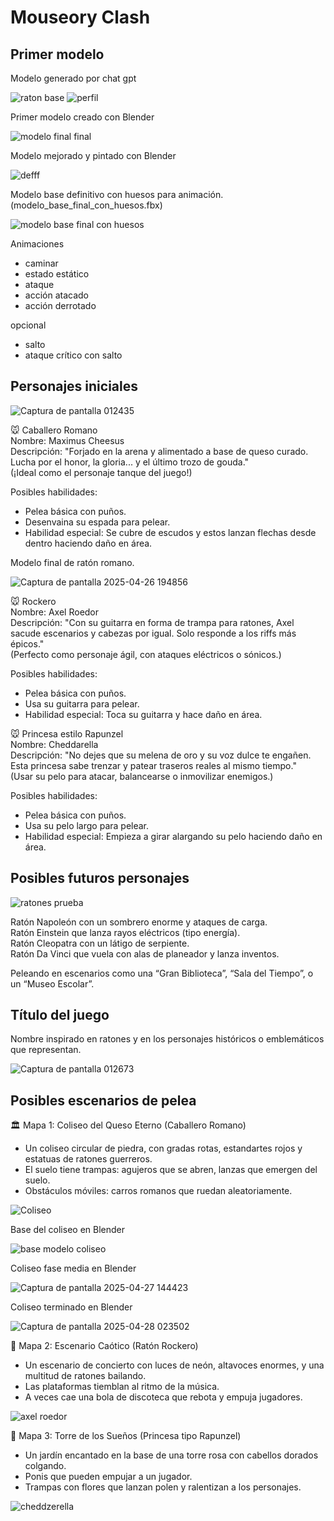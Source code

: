 # Mouseory Clash

## Primer modelo
Modelo generado por chat gpt  

![raton base](https://github.com/user-attachments/assets/b828a984-eb75-406d-800e-cddf77502488)
![perfil](https://github.com/user-attachments/assets/83a4c17f-ef30-40e6-9a0f-f2639f79d8ba)


Primer modelo creado con Blender

![modelo final final](https://github.com/user-attachments/assets/53f57f3f-ee21-42b3-bccc-52f6da74c8ed)  

Modelo mejorado y pintado con Blender  

![defff](https://github.com/user-attachments/assets/b7cbaf5d-2a06-45f1-9a28-ed27814bbe3b)  

Modelo base definitivo con huesos para animación. (modelo_base_final_con_huesos.fbx)    

![modelo base final con huesos](https://github.com/user-attachments/assets/bfd84be0-4f48-47a1-8cad-45e5162738b8)  

Animaciones  

- caminar  
- estado estático  
- ataque   
- acción atacado  
- acción derrotado  

opcional  
- salto 
- ataque crítico con salto   

## Personajes iniciales

![Captura de pantalla 012435](https://github.com/user-attachments/assets/8992eebd-7332-4858-920a-f3e8d8d0960a)   

🐭 Caballero Romano  
Nombre: Maximus Cheesus  
Descripción: "Forjado en la arena y alimentado a base de queso curado. Lucha por el honor, la gloria... y el último trozo de gouda."  
(¡Ideal como el personaje tanque del juego!)  

Posibles habilidades:  
- Pelea básica con puños.
- Desenvaina su espada para pelear.
- Habilidad especial: Se cubre de escudos y estos lanzan flechas desde dentro haciendo daño en área.

Modelo final de ratón romano.  

![Captura de pantalla 2025-04-26 194856](https://github.com/user-attachments/assets/2e32ed64-b3d6-4b06-9165-b0156693552a)  


🐭 Rockero  
Nombre: Axel Roedor  
Descripción: "Con su guitarra en forma de trampa para ratones, Axel sacude escenarios y cabezas por igual. Solo responde a los riffs más épicos."  
(Perfecto como personaje ágil, con ataques eléctricos o sónicos.)  

Posibles habilidades:  
- Pelea básica con puños.
- Usa su guitarra para pelear.
- Habilidad especial: Toca su guitarra y hace daño en área.

🐭 Princesa estilo Rapunzel  
Nombre: Cheddarella  
Descripción: "No dejes que su melena de oro y su voz dulce te engañen. Esta princesa sabe trenzar y patear traseros reales al mismo tiempo."  
(Usar su pelo para atacar, balancearse o inmovilizar enemigos.)  

Posibles habilidades:  
- Pelea básica con puños.
- Usa su pelo largo para pelear.
- Habilidad especial: Empieza a girar alargando su pelo haciendo daño en área.  

## Posibles futuros personajes  

![ratones prueba](https://github.com/user-attachments/assets/cfc10604-06d8-440f-af88-2a8a3f0f538f)


Ratón Napoleón con un sombrero enorme y ataques de carga.  
Ratón Einstein que lanza rayos eléctricos (tipo energía).  
Ratón Cleopatra con un látigo de serpiente.  
Ratón Da Vinci que vuela con alas de planeador y lanza inventos.  

Peleando en escenarios como una “Gran Biblioteca”, “Sala del Tiempo”, o un “Museo Escolar”.  


## Título del juego

Nombre inspirado en ratones y en los personajes históricos o emblemáticos que representan. 

![Captura de pantalla 012673](https://github.com/user-attachments/assets/9b2947a6-6e5e-4991-b7fd-99b018d1da8a) 


## Posibles escenarios de pelea

🏛️ Mapa 1: Coliseo del Queso Eterno (Caballero Romano)  
- Un coliseo circular de piedra, con gradas rotas, estandartes rojos y estatuas de ratones guerreros.  
- El suelo tiene trampas: agujeros que se abren, lanzas que emergen del suelo.  
- Obstáculos móviles: carros romanos que ruedan aleatoriamente.

![Coliseo](https://github.com/user-attachments/assets/5245f05d-c9e0-46b5-92d4-53a254284484)  

Base del coliseo en Blender  

![base modelo coliseo](https://github.com/user-attachments/assets/b64c2d2a-6ad2-4945-8859-43d918b4859d)  

Coliseo fase media en Blender  

![Captura de pantalla 2025-04-27 144423](https://github.com/user-attachments/assets/589ed0cd-6a36-4bc0-a0c5-6ad31841b744)  

Coliseo terminado en Blender  

![Captura de pantalla 2025-04-28 023502](https://github.com/user-attachments/assets/1ea78b35-53d4-4663-9fdc-55174964eaf4)  


🎸 Mapa 2: Escenario Caótico (Ratón Rockero)  
- Un escenario de concierto con luces de neón, altavoces enormes, y una multitud de ratones bailando.  
- Las plataformas tiemblan al ritmo de la música.  
- A veces cae una bola de discoteca que rebota y empuja jugadores.

![axel roedor](https://github.com/user-attachments/assets/6caac9b0-2a1a-4577-bc2a-e5e3de7e14e4)


👑 Mapa 3: Torre de los Sueños (Princesa tipo Rapunzel)  
- Un jardín encantado en la base de una torre rosa con cabellos dorados colgando.  
- Ponis que pueden empujar a un jugador.  
- Trampas con flores que lanzan polen y ralentizan a los personajes.

![cheddzerella](https://github.com/user-attachments/assets/8f7ddc4a-cd24-4b12-a53a-c7689a779cab)

